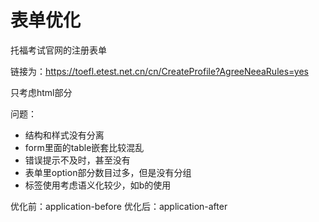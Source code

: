 # 表单优化

托福考试官网的注册表单

链接为：https://toefl.etest.net.cn/cn/CreateProfile?AgreeNeeaRules=yes

只考虑html部分

问题：
* 结构和样式没有分离
* form里面的table嵌套比较混乱
* 错误提示不及时，甚至没有
* 表单里option部分数目过多，但是没有分组
* 标签使用考虑语义化较少，如b的使用

优化前：application-before
优化后：application-after

